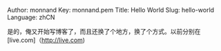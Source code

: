 Author: monnand
Key: monnand.pem
Title: Hello World
Slug: hello-world
Language: zhCN

是的，俺又开始写博客了，而且还换了个地方，换了个方式。以前分别在[live.com]（http://live.com)

